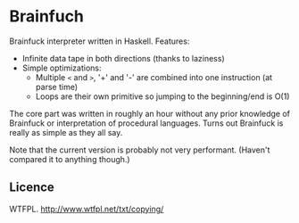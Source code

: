 Brainfuch
=========

Brainfuck interpreter written in Haskell. Features:

- Infinite data tape in both directions (thanks to laziness)
- Simple optimizations:
  - Multiple `<` and `>`, '+' and '-' are combined into one instruction (at parse time)
  - Loops are their own primitive so jumping to the beginning/end is O(1)

The core part was written in roughly an hour without any prior knowledge of Brainfuck or interpretation of procedural languages. Turns out Brainfuck is really as simple as they all say.

Note that the current version is probably not very performant. (Haven't compared it to anything though.)

Licence
-------

WTFPL. http://www.wtfpl.net/txt/copying/